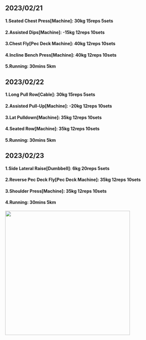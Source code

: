 ## 2023/02/21
#### 1.Seated Chest Press\[Machine\]: 30kg 15reps 5sets
#### 2.Assisted Dips\[Machine\]: -15kg 12reps 10sets
#### 3.Chest Fly\[Pec Deck Machine\]: 40kg 12reps 10sets
#### 4.Incline Bench Press\[Machine\]: 40kg 12reps 10sets
#### 5.Running: 30mins 5km

## 2023/02/22
#### 1.Long Pull Row\[Cable\]: 30kg 15reps 5sets
#### 2.Assisted Pull-Up\[Machine\]: -20kg 12reps 10sets
#### 3.Lat Pulldown\[Machine\]: 35kg 12reps 10sets
#### 4.Seated Row\[Machine\]: 35kg 12reps 10sets
#### 5.Running: 30mins 5km

## 2023/02/23
#### 1.Side Lateral Raise\[Dumbbell\]: 6kg 20reps 5sets
#### 2.Reverse Pec Deck Fly\[Pec Deck Machine\]: 35kg 12reps 10sets
#### 3.Shoulder Press\[Machine\]: 35kg 12reps 10sets
#### 4.Running: 30mins 5km

<img src='../_resources/__077.png' width='400px' />
